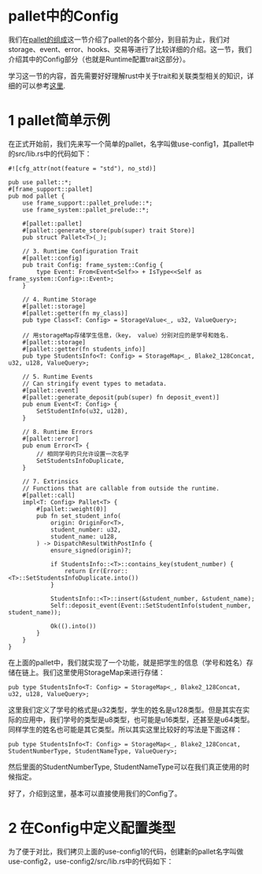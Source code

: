 # pallet中的Config

我们在[pallet的组成](7Pallet的组成.md)这一节介绍了pallet的各个部分，到目前为止，我们对storage、event、error、hooks、交易等进行了比较详细的介绍。这一节，我们介绍其中的Config部分（也就是Runtime配置trait这部分）。

学习这一节的内容，首先需要好好理解rust中关于trait和关联类型相关的知识，详细的可以参考[这里](5编写pallet的Rust前置知识.md).

# 1 pallet简单示例
在正式开始前，我们先来写一个简单的pallet，名字叫做use-config1，其pallet中的src/lib.rs中的代码如下：

```
#![cfg_attr(not(feature = "std"), no_std)]

pub use pallet::*;
#[frame_support::pallet]
pub mod pallet {
	use frame_support::pallet_prelude::*;
	use frame_system::pallet_prelude::*;

	#[pallet::pallet]
	#[pallet::generate_store(pub(super) trait Store)]
	pub struct Pallet<T>(_);

	// 3. Runtime Configuration Trait
	#[pallet::config]
	pub trait Config: frame_system::Config {
		type Event: From<Event<Self>> + IsType<<Self as frame_system::Config>::Event>;
	}

	// 4. Runtime Storage
	#[pallet::storage]
	#[pallet::getter(fn my_class)]
	pub type Class<T: Config> = StorageValue<_, u32, ValueQuery>;

	// 用storageMap存储学生信息，（key， value）分别对应的是学号和姓名.
	#[pallet::storage]
	#[pallet::getter(fn students_info)]
	pub type StudentsInfo<T: Config> = StorageMap<_, Blake2_128Concat, u32, u128, ValueQuery>;

	// 5. Runtime Events
	// Can stringify event types to metadata.
	#[pallet::event]
	#[pallet::generate_deposit(pub(super) fn deposit_event)]
	pub enum Event<T: Config> {
		SetStudentInfo(u32, u128),
	}

	// 8. Runtime Errors
	#[pallet::error]
	pub enum Error<T> {
		// 相同学号的只允许设置一次名字
		SetStudentsInfoDuplicate,
	}

	// 7. Extrinsics
	// Functions that are callable from outside the runtime.
	#[pallet::call]
	impl<T: Config> Pallet<T> {
		#[pallet::weight(0)]
		pub fn set_student_info(
			origin: OriginFor<T>,
			student_number: u32,
			student_name: u128,
		) -> DispatchResultWithPostInfo {
			ensure_signed(origin)?;

			if StudentsInfo::<T>::contains_key(student_number) {
				return Err(Error::<T>::SetStudentsInfoDuplicate.into())
			}

			StudentsInfo::<T>::insert(&student_number, &student_name);
			Self::deposit_event(Event::SetStudentInfo(student_number, student_name));

			Ok(().into())
		}
	}
}

```
在上面的pallet中，我们就实现了一个功能，就是把学生的信息（学号和姓名）存储在链上。我们这里使用StorageMap来进行存储：
```
pub type StudentsInfo<T: Config> = StorageMap<_, Blake2_128Concat, u32, u128, ValueQuery>;
```
这里我们定义了学号的格式是u32类型，学生的姓名是u128类型。但是其实在实际的应用中，我们学号的类型是u8类型，也可能是u16类型，还甚至是u64类型。同样学生的姓名也可能是其它类型。所以其实这里比较好的写法是下面这样：
```
pub type StudentsInfo<T: Config> = StorageMap<_, Blake2_128Concat, StudentNumberType, StudentNameType, ValueQuery>;
```
然后里面的StudentNumberType, StudentNameType可以在我们真正使用的时候指定。

好了，介绍到这里，基本可以直接使用我们的Config了。

# 2 在Config中定义配置类型
为了便于对比，我们拷贝上面的use-config1的代码，创建新的pallet名字叫做use-config2，use-config2/src/lib.rs中的代码如下：
```

```




